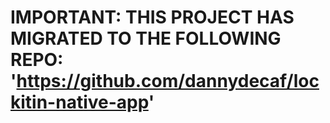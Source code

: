 # IMPORTANT: THIS PROJECT HAS MIGRATED TO THE FOLLOWING REPO: 'https://github.com/dannydecaf/lockitin-native-app'
